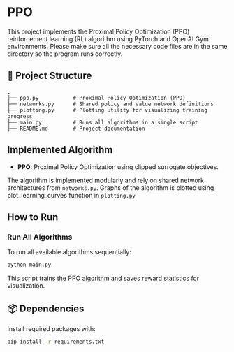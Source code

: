 # PPO 

This project implements the Proximal Policy Optimization (PPO) reinforcement learning (RL) algorithm using PyTorch and OpenAI Gym environments.
Please make sure all the necessary code files are in the same directory so the program runs correctly.
## 📁 Project Structure

```
.
├── ppo.py           # Proximal Policy Optimization (PPO)
├── networks.py      # Shared policy and value network definitions
├── plotting.py      # Plotting utility for visualizing training progress
├── main.py          # Runs all algorithms in a single script
├── README.md        # Project documentation
```

## Implemented Algorithm

- **PPO**: Proximal Policy Optimization using clipped surrogate objectives.

The algorithm is implemented modularly and rely on shared network architectures from `networks.py`.
Graphs of the algorithm is plotted using plot_learning_curves function in `plotting.py`

##  How to Run

###  Run All Algorithms

To run all available algorithms sequentially:

```bash
python main.py
```

This script trains the PPO algorithm and saves reward statistics for visualization.

## 📦 Dependencies

Install required packages with:

```bash
pip install -r requirements.txt
```
